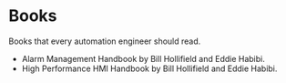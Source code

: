 # Books

Books that every automation engineer should read.

- Alarm Management Handbook by Bill Hollifield and Eddie Habibi.
- High Performance HMI Handbook by Bill Hollifield and Eddie Habibi.
